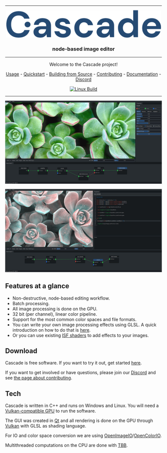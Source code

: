 <hr>

<p align="center">
  <img src="design/logo/cascade-logo-full.png" width="500">
</p>

<h3 align="center">
  node-based image editor
</h3>

<hr>
<div align="center">
Welcome to the Cascade project!

[Usage](https://cascadedocs.readthedocs.io/en/latest/usage.html) - [Quickstart](https://cascadedocs.readthedocs.io/en/latest/quickstart.html) - [Building from Source](https://cascadedocs.readthedocs.io/en/latest/buildingfromsource.html) - [Contributing](https://cascadedocs.readthedocs.io/en/latest/contributing.html) - [Documentation](https://cascadedocs.readthedocs.io/en/latest/index.html) - [Discord](https://discord.gg/SHPHqgKtFM)
  
[![Linux Build](https://github.com/ttddee/Cascade/actions/workflows/build_linux.yml/badge.svg)](https://github.com/ttddee/Cascade/actions/workflows/build_linux.yml)
</div>
<hr>

![Cascade](screenshots/csc-screen03.jpg)   

![Cascade](screenshots/csc-screen02.jpg) 

## Features at a glance

- Non-destructive, node-based editing workflow.
- Batch processing.
- All image processing is done on the GPU.
- 32 bit (per channel), linear color pipeline.
- Support for the most common color spaces and file formats.
- You can write your own image processing effects using GLSL. A quick introduction on how to do that is [here](https://cascadedocs.readthedocs.io/en/latest/writingshader.html).
- Or you can use existing [ISF shaders](https://cascadedocs.readthedocs.io/en/latest/isfshaders.html) to add effects to your images.

## Download

Cascade is free software. If you want to try it out, get started [here](https://cascadedocs.readthedocs.io/en/latest/usage.html).

If you want to get involved or have questions, please join our [Discord](https://discord.gg/SHPHqgKtFM) and see [the page about contributing](https://cascadedocs.readthedocs.io/en/latest/contributing.html).

## Tech

Cascade is written in C++ and runs on Windows and Linux. You will need a [Vulkan-compatible GPU](https://vulkan.gpuinfo.org/) to run the software.

The GUI was created in [Qt](https://www.qt.io/) and all rendering is done on the GPU through [Vulkan](https://www.vulkan.org/) with GLSL as shading language.

For IO and color space conversion we are using [OpenImageIO](https://github.com/OpenImageIO/oiio)/[OpenColorIO](https://opencolorio.org/).

Multithreaded computations on the CPU are done with [TBB](https://github.com/oneapi-src/oneTBB).


